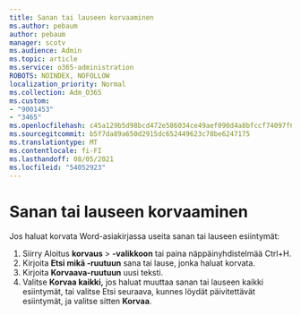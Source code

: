 ```yaml
---
title: Sanan tai lauseen korvaaminen
ms.author: pebaum
author: pebaum
manager: scotv
ms.audience: Admin
ms.topic: article
ms.service: o365-administration
ROBOTS: NOINDEX, NOFOLLOW
localization_priority: Normal
ms.collection: Adm_O365
ms.custom:
- "9001453"
- "3465"
ms.openlocfilehash: c45a129b5d98bcd472e586034ce49aef090d4a8bfccf74097f6df8b0f5379184
ms.sourcegitcommit: b5f7da89a650d2915dc652449623c78be6247175
ms.translationtype: MT
ms.contentlocale: fi-FI
ms.lasthandoff: 08/05/2021
ms.locfileid: "54052923"
---
```

# <a name="replace-a-word-or-phrase"></a>Sanan tai lauseen korvaaminen

Jos haluat korvata Word-asiakirjassa useita sanan tai lauseen esiintymät:

1. Siirry Aloitus **korvaus**  >  **-valikkoon** tai paina näppäinyhdistelmää Ctrl+H.
2. Kirjoita **Etsi mikä -ruutuun** sana tai lause, jonka haluat korvata. 
3. Kirjoita **Korvaava-ruutuun** uusi teksti.
3. Valitse **Korvaa kaikki,** jos haluat muuttaa sanan tai  lauseen kaikki esiintymät, tai valitse Etsi seuraava, kunnes löydät päivitettävät esiintymät, ja valitse sitten **Korvaa**.